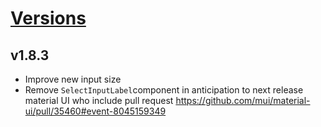 # [Versions](https://github.com/Tracktor/design-system-tracktor/releases)

## v1.8.3
- Improve new input size
- Remove `SelectInputLabel`component in anticipation to next release material UI who include pull request https://github.com/mui/material-ui/pull/35460#event-8045159349
